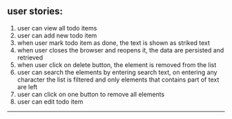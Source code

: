 user stories:
---------------------------
1) user can view all todo items
2) user can add new todo item 
3) when user mark todo item as done, the text is shown as striked text
4) when user closes the browser and reopens it, the data are persisted and retrieved
5) when user click on delete button, the element is removed from the list
6) user can search the elements by entering search text, on entering any character the list is filtered and only elements that contains part of text are left
7) user can click on one button to remove all elements
8) user can edit todo item 
---------------------------

